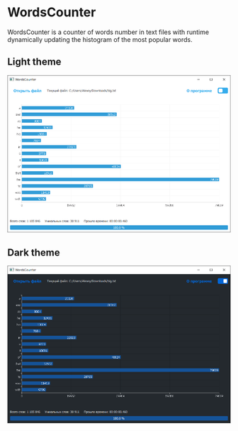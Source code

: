 # WordsCounter
WordsCounter is a counter of words number in text files with runtime dynamically updating the histogram of the most popular words.
## Light theme
![](light-theme.png)
## Dark theme
![](dark-theme.png)